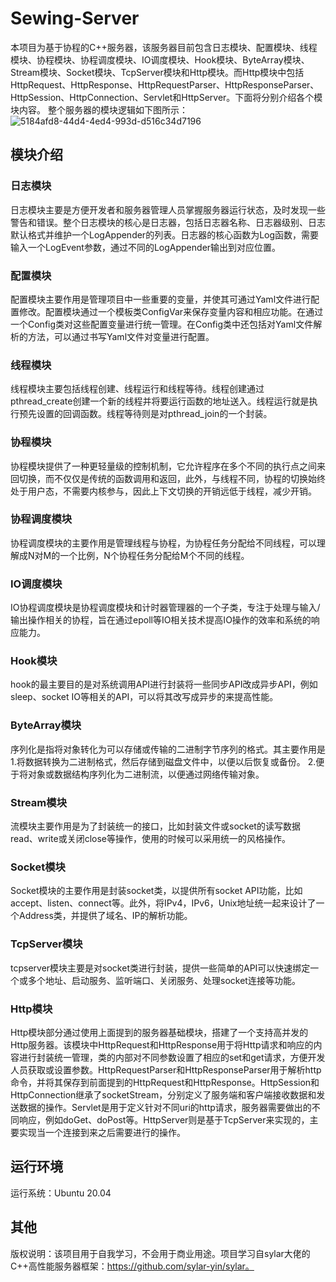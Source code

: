 # Sewing-Server
本项目为基于协程的C++服务器，该服务器目前包含日志模块、配置模块、线程模块、协程模块、协程调度模块、IO调度模块、Hook模块、ByteArray模块、Stream模块、Socket模块、TcpServer模块和Http模块。而Http模块中包括HttpRequest、HttpResponse、HttpRequestParser、HttpResponseParser、HttpSession、HttpConnection、Servlet和HttpServer。下面将分别介绍各个模块内容。
整个服务器的模块逻辑如下图所示：
![5184afd8-44d4-4ed4-993d-d516c34d7196](https://github.com/user-attachments/assets/493573dd-49b5-436a-bb09-5d763cfee79c)

## 模块介绍
### 日志模块
日志模块主要是方便开发者和服务器管理人员掌握服务器运行状态，及时发现一些警告和错误。整个日志模块的核心是日志器，包括日志器名称、日志器级别、日志默认格式并维护一个LogAppender的列表。日志器的核心函数为Log函数，需要输入一个LogEvent参数，通过不同的LogAppender输出到对应位置。
### 配置模块
配置模块主要作用是管理项目中一些重要的变量，并使其可通过Yaml文件进行配置修改。配置模块通过一个模板类ConfigVar来保存变量内容和相应功能。在通过一个Config类对这些配置变量进行统一管理。在Config类中还包括对Yaml文件解析的方法，可以通过书写Yaml文件对变量进行配置。
### 线程模块
线程模块主要包括线程创建、线程运行和线程等待。线程创建通过pthread_create创建一个新的线程并将要运行函数的地址送入。线程运行就是执行预先设置的回调函数。线程等待则是对pthread_join的一个封装。
### 协程模块
协程模块提供了一种更轻量级的控制机制，它允许程序在多个不同的执行点之间来回切换，而不仅仅是传统的函数调用和返回，此外，与线程不同，协程的切换始终处于用户态，不需要内核参与，因此上下文切换的开销远低于线程，减少开销。
### 协程调度模块
协程调度模块的主要作用是管理线程与协程，为协程任务分配给不同线程，可以理解成N对M的一个比例，N个协程任务分配给M个不同的线程。
### IO调度模块
IO协程调度模块是协程调度模块和计时器管理器的一个子类，专注于处理与输入/输出操作相关的协程，旨在通过epoll等IO相关技术提高IO操作的效率和系统的响应能力。
### Hook模块
hook的最主要目的是对系统调用API进行封装将一些同步API改成异步API，例如sleep、socket IO等相关的API，可以将其改写成异步的来提高性能。
### ByteArray模块
序列化是指将对象转化为可以存储或传输的二进制字节序列的格式。其主要作用是1.将数据转换为二进制格式，然后存储到磁盘文件中，以便以后恢复或备份。 2.便于将对象或数据结构序列化为二进制流，以便通过网络传输对象。
### Stream模块
流模块主要作用是为了封装统一的接口，比如封装文件或socket的读写数据read、write或关闭close等操作，使用的时候可以采用统一的风格操作。
### Socket模块
Socket模块的主要作用是封装socket类，以提供所有socket API功能，比如accept、listen、connect等。此外，将IPv4，IPv6，Unix地址统一起来设计了一个Address类，并提供了域名、IP的解析功能。
### TcpServer模块
tcpserver模块主要是对socket类进行封装，提供一些简单的API可以快速绑定一个或多个地址、启动服务、监听端口、关闭服务、处理socket连接等功能。
### Http模块
Http模块部分通过使用上面提到的服务器基础模块，搭建了一个支持高并发的Http服务器。该模块中HttpRequest和HttpResponse用于将Http请求和响应的内容进行封装统一管理，类的内部对不同参数设置了相应的set和get请求，方便开发人员获取或设置参数。HttpRequestParser和HttpResponseParser用于解析http命令，并将其保存到前面提到的HttpRequest和HttpResponse。HttpSession和HttpConnection继承了socketStream，分别定义了服务端和客户端接收数据和发送数据的操作。Servlet是用于定义针对不同uri的http请求，服务器需要做出的不同响应，例如doGet、doPost等。HttpServer则是基于TcpServer来实现的，主要实现当一个连接到来之后需要进行的操作。

## 运行环境
运行系统：Ubuntu 20.04

## 其他
版权说明：该项目用于自我学习，不会用于商业用途。项目学习自sylar大佬的C++高性能服务器框架：https://github.com/sylar-yin/sylar。
